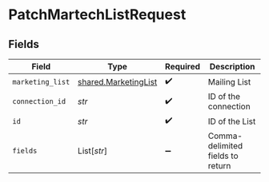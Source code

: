 # PatchMartechListRequest


## Fields

| Field                                                        | Type                                                         | Required                                                     | Description                                                  |
| ------------------------------------------------------------ | ------------------------------------------------------------ | ------------------------------------------------------------ | ------------------------------------------------------------ |
| `marketing_list`                                             | [shared.MarketingList](../../models/shared/marketinglist.md) | :heavy_check_mark:                                           | Mailing List                                                 |
| `connection_id`                                              | *str*                                                        | :heavy_check_mark:                                           | ID of the connection                                         |
| `id`                                                         | *str*                                                        | :heavy_check_mark:                                           | ID of the List                                               |
| `fields`                                                     | List[*str*]                                                  | :heavy_minus_sign:                                           | Comma-delimited fields to return                             |